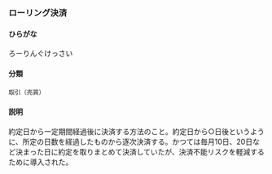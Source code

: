 <div style="display:none;">

## [あ行](securities-terms?id=あ行)
## [か行](securities-terms?id=か行)
## [さ行](securities-terms?id=さ行)
## [た行](securities-terms?id=た行)
## [な行](securities-terms?id=な行)
## [は行](securities-terms?id=は行)
## [ま行](securities-terms?id=ま行)
## [や行](securities-terms?id=や行)
## [ら行](securities-terms?id=ら行)

</div>

### ローリング決済

#### ひらがな

ろーりんぐけっさい

#### 分類

`取引（売買）`

#### 説明

約定日から一定期間経過後に決済する方法のこと。約定日から○日後というように、所定の日数を経過したものから逐次決済する。かつては毎月10日、20日など決まった日に約定を取りまとめて決済していたが、決済不能リスクを軽減するために導入された。

<div style="display:none;">

## [わ行](securities-terms?id=わ行)
## [英数字・記号](securities-terms?id=英数字・記号)

</div>

